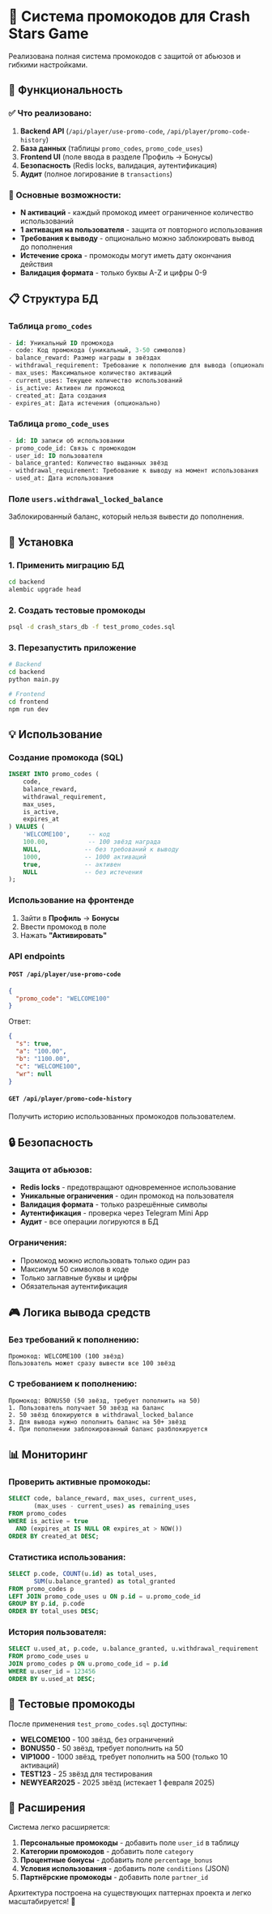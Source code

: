 # 🎫 Система промокодов для Crash Stars Game

Реализована полная система промокодов с защитой от абьюзов и гибкими настройками.

## 🚀 Функциональность

### ✅ Что реализовано:

1. **Backend API** (`/api/player/use-promo-code`, `/api/player/promo-code-history`)
2. **База данных** (таблицы `promo_codes`, `promo_code_uses`)
3. **Frontend UI** (поле ввода в разделе Профиль → Бонусы)
4. **Безопасность** (Redis locks, валидация, аутентификация)
5. **Аудит** (полное логирование в `transactions`)

### 🎯 Основные возможности:

- **N активаций** - каждый промокод имеет ограниченное количество использований
- **1 активация на пользователя** - защита от повторного использования
- **Требования к выводу** - опционально можно заблокировать вывод до пополнения
- **Истечение срока** - промокоды могут иметь дату окончания действия
- **Валидация формата** - только буквы A-Z и цифры 0-9

## 📋 Структура БД

### Таблица `promo_codes`
```sql
- id: Уникальный ID промокода
- code: Код промокода (уникальный, 3-50 символов)
- balance_reward: Размер награды в звёздах
- withdrawal_requirement: Требование к пополнению для вывода (опционально)
- max_uses: Максимальное количество активаций
- current_uses: Текущее количество использований
- is_active: Активен ли промокод
- created_at: Дата создания
- expires_at: Дата истечения (опционально)
```

### Таблица `promo_code_uses`
```sql
- id: ID записи об использовании
- promo_code_id: Связь с промокодом
- user_id: ID пользователя
- balance_granted: Количество выданных звёзд
- withdrawal_requirement: Требование к выводу на момент использования
- used_at: Дата использования
```

### Поле `users.withdrawal_locked_balance`
Заблокированный баланс, который нельзя вывести до пополнения.

## 🔧 Установка

### 1. Применить миграцию БД
```bash
cd backend
alembic upgrade head
```

### 2. Создать тестовые промокоды
```bash
psql -d crash_stars_db -f test_promo_codes.sql
```

### 3. Перезапустить приложение
```bash
# Backend
cd backend
python main.py

# Frontend  
cd frontend
npm run dev
```

## 💡 Использование

### Создание промокода (SQL)
```sql
INSERT INTO promo_codes (
    code, 
    balance_reward, 
    withdrawal_requirement, 
    max_uses, 
    is_active,
    expires_at
) VALUES (
    'WELCOME100',     -- код
    100.00,           -- 100 звёзд награда
    NULL,            -- без требований к выводу
    1000,            -- 1000 активаций
    true,            -- активен
    NULL             -- без истечения
);
```

### Использование на фронтенде
1. Зайти в **Профиль** → **Бонусы**
2. Ввести промокод в поле
3. Нажать **"Активировать"**

### API endpoints

#### `POST /api/player/use-promo-code`
```json
{
  "promo_code": "WELCOME100"
}
```

Ответ:
```json
{
  "s": true,
  "a": "100.00",
  "b": "1100.00", 
  "c": "WELCOME100",
  "wr": null
}
```

#### `GET /api/player/promo-code-history`
Получить историю использованных промокодов пользователем.

## 🔒 Безопасность

### Защита от абьюзов:
- **Redis locks** - предотвращают одновременное использование
- **Уникальные ограничения** - один промокод на пользователя
- **Валидация формата** - только разрешённые символы
- **Аутентификация** - проверка через Telegram Mini App
- **Аудит** - все операции логируются в БД

### Ограничения:
- Промокод можно использовать только один раз
- Максимум 50 символов в коде
- Только заглавные буквы и цифры
- Обязательная аутентификация

## 🎮 Логика вывода средств

### Без требований к пополнению:
```
Промокод: WELCOME100 (100 звёзд)
Пользователь может сразу вывести все 100 звёзд
```

### С требованием к пополнению:
```
Промокод: BONUS50 (50 звёзд, требует пополнить на 50)
1. Пользователь получает 50 звёзд на баланс
2. 50 звёзд блокируются в withdrawal_locked_balance  
3. Для вывода нужно пополнить баланс на 50+ звёзд
4. При пополнении заблокированный баланс разблокируется
```

## 📊 Мониторинг

### Проверить активные промокоды:
```sql
SELECT code, balance_reward, max_uses, current_uses, 
       (max_uses - current_uses) as remaining_uses
FROM promo_codes 
WHERE is_active = true 
  AND (expires_at IS NULL OR expires_at > NOW())
ORDER BY created_at DESC;
```

### Статистика использования:
```sql
SELECT p.code, COUNT(u.id) as total_uses, 
       SUM(u.balance_granted) as total_granted
FROM promo_codes p
LEFT JOIN promo_code_uses u ON p.id = u.promo_code_id
GROUP BY p.id, p.code
ORDER BY total_uses DESC;
```

### История пользователя:
```sql
SELECT u.used_at, p.code, u.balance_granted, u.withdrawal_requirement
FROM promo_code_uses u
JOIN promo_codes p ON u.promo_code_id = p.id
WHERE u.user_id = 123456
ORDER BY u.used_at DESC;
```

## 🧪 Тестовые промокоды

После применения `test_promo_codes.sql` доступны:

- **WELCOME100** - 100 звёзд, без ограничений
- **BONUS50** - 50 звёзд, требует пополнить на 50
- **VIP1000** - 1000 звёзд, требует пополнить на 500 (только 10 активаций)
- **TEST123** - 25 звёзд для тестирования
- **NEWYEAR2025** - 2025 звёзд (истекает 1 февраля 2025)

## 🎯 Расширения

Система легко расширяется:

1. **Персональные промокоды** - добавить поле `user_id` в таблицу
2. **Категории промокодов** - добавить поле `category`
3. **Процентные бонусы** - добавить поле `percentage_bonus`
4. **Условия использования** - добавить поле `conditions` (JSON)
5. **Партнёрские промокоды** - добавить поле `partner_id`

Архитектура построена на существующих паттернах проекта и легко масштабируется! 🚀